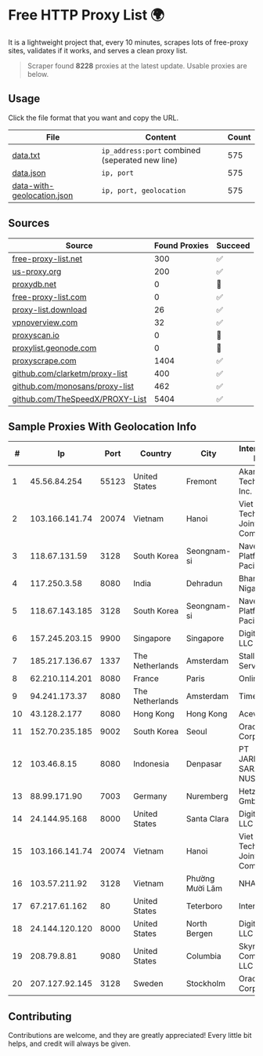 
# Free HTTP Proxy List 🌍

It is a lightweight project that, every 10 minutes, scrapes lots of free-proxy sites, validates if it works, and serves a clean proxy list.


> Scraper found **8228** proxies at the latest update. Usable proxies are below.

## Usage

Click the file format that you want and copy the URL.


|File|Content|Count|
|----|-------|-----|
|[data.txt](https://raw.githubusercontent.com/themiralay/Proxy-List-World/master/data.txt)|`ip_address:port` combined (seperated new line)|575|
|[data.json](https://raw.githubusercontent.com/themiralay/Proxy-List-World/master/data.json)|`ip, port`|575|
|[data-with-geolocation.json](https://raw.githubusercontent.com/themiralay/Proxy-List-World/master/data-with-geolocation.json)|`ip, port, geolocation`|575|

## Sources

|Source|Found Proxies|Succeed|
|------|-------------|-------|
|[free-proxy-list.net](https://free-proxy-list.net)|300|✅|
|[us-proxy.org](https://www.us-proxy.org)|200|✅|
|[proxydb.net](http://proxydb.net)|0|🚫|
|[free-proxy-list.com](https://free-proxy-list.com/?page=&port=&type%5B%5D=http&type%5B%5D=https&up_time=0&search=Search)|0|✅|
|[proxy-list.download](https://www.proxy-list.download/HTTP)|26|✅|
|[vpnoverview.com](https://vpnoverview.com/privacy/anonymous-browsing/free-proxy-servers)|32|✅|
|[proxyscan.io](https://www.proxyscan.io)|0|🚫|
|[proxylist.geonode.com](https://proxylist.geonode.com/api/proxy-list?limit=300&page=1&sort_by=lastChecked&sort_type=desc&protocols=http,https)|0|🚫|
|[proxyscrape.com](https://api.proxyscrape.com/v2/?request=displayproxies&protocol=http&timeout=10000&country=all&ssl=all&anonymity=all)|1404|✅|
|[github.com/clarketm/proxy-list](https://raw.githubusercontent.com/clarketm/proxy-list/master/proxy-list-raw.txt)|400|✅|
|[github.com/monosans/proxy-list](https://raw.githubusercontent.com/monosans/proxy-list/main/proxies/http.txt)|462|✅|
|[github.com/TheSpeedX/PROXY-List](https://raw.githubusercontent.com/TheSpeedX/PROXY-List/master/http.txt)|5404|✅|


## Sample Proxies With Geolocation Info

|#|Ip|Port|Country|City|Internet Service Provider|
|-|--|----|-------|----|-------------------------|
|1|45.56.84.254|55123|United States|Fremont|Akamai Technologies, Inc.|
|2|103.166.141.74|20074|Vietnam|Hanoi|Viet NAM Cloud Technology Joint Stock Company|
|3|118.67.131.59|3128|South Korea|Seongnam-si|Naver Business Platform Asia Pacific Pte. Ltd.|
|4|117.250.3.58|8080|India|Dehradun|Bharat Sanchar Nigam Ltd|
|5|118.67.143.185|3128|South Korea|Seongnam-si|Naver Business Platform Asia Pacific Pte. Ltd.|
|6|157.245.203.15|9900|Singapore|Singapore|DigitalOcean, LLC|
|7|185.217.136.67|1337|The Netherlands|Amsterdam|Stallion Network Services Limited|
|8|62.210.114.201|8080|France|Paris|Online SAS|
|9|94.241.173.37|8080|The Netherlands|Amsterdam|TimeWeb Ltd.|
|10|43.128.2.177|8080|Hong Kong|Hong Kong|Aceville Pte.ltd|
|11|152.70.235.185|9002|South Korea|Seoul|Oracle Corporation|
|12|103.46.8.15|8080|Indonesia|Denpasar|PT JARINGANKU SARANA NUSANTARA|
|13|88.99.171.90|7003|Germany|Nuremberg|Hetzner Online GmbH|
|14|24.144.95.168|8000|United States|Santa Clara|DigitalOcean, LLC|
|15|103.166.141.74|20074|Vietnam|Hanoi|Viet NAM Cloud Technology Joint Stock Company|
|16|103.57.211.92|3128|Vietnam|Phường Mười Lăm|NHANHOA|
|17|67.217.61.162|80|United States|Teterboro|Interserver, Inc|
|18|24.144.120.120|8000|United States|North Bergen|DigitalOcean, LLC|
|19|208.79.8.81|9080|United States|Columbia|Skyrider Communications LLC|
|20|207.127.92.145|3128|Sweden|Stockholm|Oracle Corporation|



## Contributing

Contributions are welcome, and they are greatly appreciated! Every
little bit helps, and credit will always be given.

